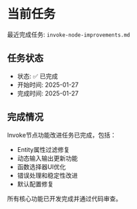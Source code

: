 # 当前任务

最近完成任务: `invoke-node-improvements.md`

## 任务状态
- 状态: ✅ 已完成
- 开始时间: 2025-01-27
- 完成时间: 2025-01-27

## 完成情况
Invoke节点功能改进任务已完成，包括：
- Entity属性过滤修复
- 动态输入输出更新功能
- 函数选择器UI优化
- 错误处理和稳定性改进
- 默认配置修复

所有核心功能已开发完成并通过代码审查。
